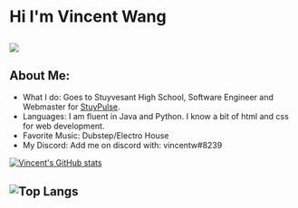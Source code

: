 # Hi I'm Vincent Wang
## ![](https://komarev.com/ghpvc/?username=definatelyVincentWang&color=blue&style=plastic)
## About Me:
* What I do: Goes to Stuyvesant High School, Software Engineer and Webmaster for [StuyPulse](https://github.com/StuyPulse). 
* Languages: I am fluent in Java and Python. I know a bit of html and css for web development.
* Favorite Music: Dubstep/Electro House
* My Discord: Add me on discord with: vincentw#8239

[![Vincent's GitHub stats](https://github-readme-stats.vercel.app/api?username=vincentw921&show_icons=true&theme=dark)](https://github.com/vincentw921/github-readme-stats)

## ![Top Langs](https://github-readme-stats.vercel.app/api/top-langs/?username=vincentw921&layout=compact&theme=dark&count_private=true&langs_count=10)

